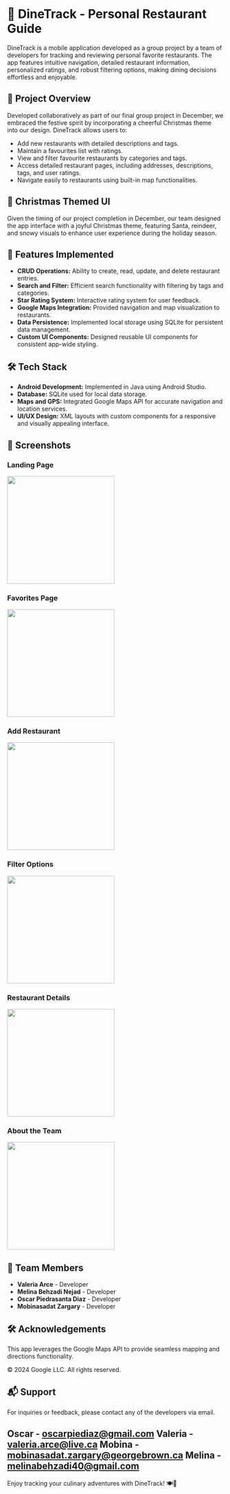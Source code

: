 
# 🎄 DineTrack - Personal Restaurant Guide

DineTrack is a mobile application developed as a group project by a team of developers for tracking and reviewing personal favorite restaurants. The app features intuitive navigation, detailed restaurant information, personalized ratings, and robust filtering options, making dining decisions effortless and enjoyable.

## 🌟 Project Overview

Developed collaboratively as part of our final group project in December, we embraced the festive spirit by incorporating a cheerful Christmas theme into our design. DineTrack allows users to:

- Add new restaurants with detailed descriptions and tags.
- Maintain a favourites list with ratings.
- View and filter favourite restaurants by categories and tags.
- Access detailed restaurant pages, including addresses, descriptions, tags, and user ratings.
- Navigate easily to restaurants using built-in map functionalities.

## 🎅 Christmas Themed UI

Given the timing of our project completion in December, our team designed the app interface with a joyful Christmas theme, featuring Santa, reindeer, and snowy visuals to enhance user experience during the holiday season.

## 📌 Features Implemented

- **CRUD Operations:** Ability to create, read, update, and delete restaurant entries.
- **Search and Filter:** Efficient search functionality with filtering by tags and categories.
- **Star Rating System:** Interactive rating system for user feedback.
- **Google Maps Integration:** Provided navigation and map visualization to restaurants.
- **Data Persistence:** Implemented local storage using SQLite for persistent data management.
- **Custom UI Components:** Designed reusable UI components for consistent app-wide styling.

## 🛠 Tech Stack

- **Android Development:** Implemented in Java using Android Studio.
- **Database:** SQLite used for local data storage.
- **Maps and GPS:** Integrated Google Maps API for accurate navigation and location services.
- **UI/UX Design:** XML layouts with custom components for a responsive and visually appealing interface.

## 📸 **Screenshots**

### Landing Page
<img src="Readme_Assets/Landing_Page.png" width="250"/>

### Favorites Page
<img src="Readme_Assets/Favourites_Page.png" width="250"/>

### Add Restaurant
<img src="Readme_Assets/Add_Restaurant_Page.png" width="250"/>

### Filter Options
<img src="Readme_Assets/Filter_Tab.png" width="250"/>

### Restaurant Details
<img src="Readme_Assets/Restaurant_Details_Page.png" width="250"/>

### About the Team
<img src="Readme_Assets/Team_About_Page.png" width="250"/>


## 👥 Team Members

- **Valeria Arce** - Developer
- **Melina Behzadi Nejad** - Developer
- **Oscar Piedrasanta Diaz** - Developer
- **Mobinasadat Zargary** - Developer

## 🛠 Acknowledgements

This app leverages the Google Maps API to provide seamless mapping and directions functionality.

© 2024 Google LLC. All rights reserved.

## 📬 Support

For inquiries or feedback, please contact any of the developers via email.

Oscar - oscarpiediaz@gmail.com
Valeria - valeria.arce@live.ca
Mobina - mobinasadat.zargary@georgebrown.ca
Melina - melinabehzadi40@gmail.com
---

Enjoy tracking your culinary adventures with DineTrack! 🍽🎉
